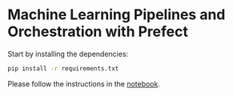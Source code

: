 # Machine Learning Pipelines and Orchestration with Prefect

Start by installing the dependencies:

```bash
pip install -r requirements.txt
```

Please follow the instructions in the [notebook](orchestration.ipynb).
